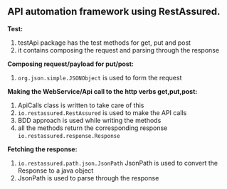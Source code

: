 <h2>API automation framework using RestAssured.</h2>

**Test:**
1. testApi package has the test methods for get, put and post
2. it contains composing the request and parsing through the response
    
**Composing request/payload for put/post:**
1. `org.json.simple.JSONObject` is used to form the request
    
**Making the WebService/Api call to the http verbs get,put,post:**
1. ApiCalls class is written to take care of this
2. `io.restassured.RestAssured` is used to make the API calls
3. BDD approach is used while writing the methods
4. all the methods return the corresponding response `io.restassured.response.Response`  
    
**Fetching the response:**
1. `io.restassured.path.json.JsonPath` JsonPath is used to convert the Response to a java object
2.  JsonPath is used to parse through the response

